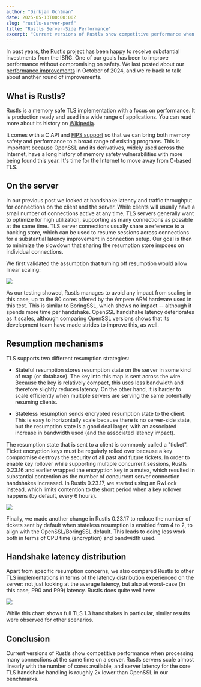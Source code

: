 ```yaml
---
author: "Dirkjan Ochtman"
date: 2025-05-13T00:00:00Z
slug: "rustls-server-perf"
title: "Rustls Server-Side Performance"
excerpt: "Current versions of Rustls show competitive performance when processing many connections at the same time on a server."
---
```


In past years, the [Rustls](https://github.com/rustls/rustls/) project has been happy to receive substantial investments from the ISRG. One of our goals has been to improve performance without compromising on safety. We last posted about our [performance improvements](https://www.memorysafety.org/blog/rustls-performance-outperforms/) in October of 2024, and we're back to talk about another round of improvements.

What is Rustls?
---------------

Rustls is a memory safe TLS implementation with a focus on performance. It is production ready and used in a wide range of applications. You can read more about its history on [Wikipedia](https://en.wikipedia.org/wiki/Rustls).

It comes with a C API and [FIPS support](https://www.memorysafety.org/blog/rustls-with-aws-crypto-back-end-and-fips/) so that we can bring both memory safety and performance to a broad range of existing programs. This is important because OpenSSL and its derivatives, widely used across the Internet, have a long history of memory safety vulnerabilities with more being found this year. It's time for the Internet to move away from C-based TLS.

On the server
-------------

In our previous post we looked at handshake latency and traffic throughput for connections on the client and the server. While clients will usually have a small number of connections active at any time, TLS servers generally want to optimize for high utilization, supporting as many connections as possible at the same time. TLS server connections usually share a reference to a backing store, which can be used to resume sessions across connections for a substantial latency improvement in connection setup. Our goal is then to minimize the slowdown that sharing the resumption store imposes on individual connections.

We first validated the assumption that turning off resumption would allow linear scaling:

![](/images/blog/blog-2025-05-14-tls-full-server-handshake-scalability-vs-thread-count.png)

As our testing showed, Rustls manages to avoid any impact from scaling in this case, up to the 80 cores offered by the Ampere ARM hardware used in this test. This is similar to BoringSSL, which shows no impact -- although it spends more time per handshake. OpenSSL handshake latency deteriorates as it scales, although comparing OpenSSL versions shows that its development team have made strides to improve this, as well.

Resumption mechanisms
---------------------

TLS supports two different resumption strategies:

-   Stateful resumption stores resumption state on the server in some kind of map (or database). The key into this map is sent across the wire. Because the key is relatively compact, this uses less bandwidth and therefore slightly reduces latency. On the other hand, it is harder to scale efficiently when multiple servers are serving the same potentially resuming clients.

-   Stateless resumption sends encrypted resumption state to the client. This is easy to horizontally scale because there is no server-side state, but the resumption state is a good deal larger, with an associated increase in bandwidth used (and the associated latency impact).

The resumption state that is sent to a client is commonly called a "ticket". Ticket encryption keys must be regularly rolled over because a key compromise destroys the security of all past and future tickets. In order to enable key rollover while supporting multiple concurrent sessions, Rustls 0.23.16 and earlier wrapped the encryption key in a mutex, which resulted in substantial contention as the number of concurrent server connection handshakes increased. In Rustls 0.23.17, we started using an RwLock instead, which limits contention to the short period when a key rollover happens (by default, every 6 hours).

![](/images/blog/blog-2025-05-14-tls-resumed-server-handshake-scalability-vs-thread-count.png)

Finally, we made another change in Rustls 0.23.17 to reduce the number of tickets sent by default when stateless resumption is enabled from 4 to 2, to align with the OpenSSL/BoringSSL default. This leads to doing less work both in terms of CPU time (encryption) and bandwidth used.

Handshake latency distribution
------------------------------

Apart from specific resumption concerns, we also compared Rustls to other TLS implementations in terms of the latency distribution experienced on the server: not just looking at the average latency, but also at worst-case (in this case, P90 and P99) latency. Rustls does quite well here:

![](/images/blog/blog-2025-05-14-tls-server-full-handshakes-latency-distribution.png)

While this chart shows full TLS 1.3 handshakes in particular, similar results were observed for other scenarios.

Conclusion
----------

Current versions of Rustls show competitive performance when processing many connections at the same time on a server. Rustls servers scale almost linearly with the number of cores available, and server latency for the core TLS handshake handling is roughly 2x lower than OpenSSL in our benchmarks.